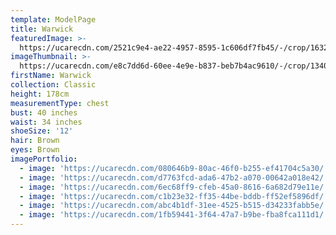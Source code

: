```yaml
---
template: ModelPage
title: Warwick
featuredImage: >-
  https://ucarecdn.com/2521c9e4-ae22-4957-8595-1c606df7fb45/-/crop/1632x1444/0,202/-/preview/
imageThumbnail: >-
  https://ucarecdn.com/e8c7dd6d-60ee-4e9e-b837-beb7b4ac9610/-/crop/1340x1727/175,313/-/preview/
firstName: Warwick
collection: Classic
height: 178cm
measurementType: chest
bust: 40 inches
waist: 34 inches
shoeSize: '12'
hair: Brown
eyes: Brown
imagePortfolio:
  - image: 'https://ucarecdn.com/080646b9-80ac-46f0-b255-ef41704c5a30/'
  - image: 'https://ucarecdn.com/d7763fcd-ada6-47b2-a070-00642a018e42/'
  - image: 'https://ucarecdn.com/6ec68ff9-cfeb-45a0-8616-6a682d79e11e/'
  - image: 'https://ucarecdn.com/c1b23e32-ff35-44be-bddb-ff52ef5896df/'
  - image: 'https://ucarecdn.com/abc4b1df-31ee-4525-b515-d34233fabb5e/'
  - image: 'https://ucarecdn.com/1fb59441-3f64-47a7-b9be-fba8fca111d1/'
---
```


